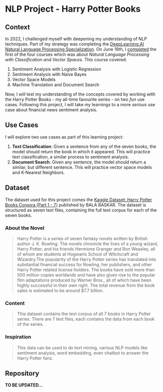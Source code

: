 # NLP Project - Harry Potter Books

## Context
In 2022, I challenged myself with deepening my understanding of NLP techniques. Part of my strategy was completing the [DeepLearning.AI Natural Language Processing Specialization](https://www.deeplearning.ai/program/natural-language-processing-specialization/). On June 16th, I [completed](https://www.coursera.org/account/accomplishments/verify/PCDXA6F7GFLX) the first of the four courses which was about *Natural Language Processing with Classification and Vector Spaces*. This course covered:
1. Sentiment Analysis with Logistic Regression
2. Sentiment Analysis with Naive Bayes
3. Vector Space Models
4. Machine Translation and Document Search

Now, I will test my understanding of the concepts covered by working with the Harry Potter Books - my all-time favourite series - on two *fun* use cases. Following this project, I will take my learnings to a more *serious* use case about financial news sentiment analysis.

## Use Cases
I will explore two use cases as part of this learning project:
1. **Text Classification**: Given a sentence from any of the seven books, the model should return the book in which it appeared. This will practice text classification, a similar process to sentiment analysis.
2. **Document Search**: Given any sentence, the model should return a similar, but different sentence. This will practice vector space models and K-Nearest Neighbors.

## Dataset
The dataset used for this project comes the [Kaggle Dataset: Harry Potter Books Corpora (Part 1 - 7)](https://www.kaggle.com/datasets/balabaskar/harry-potter-books-corpora-part-1-7) published by BALA BASKAR. The dataset is structured as seven text files, containing the full text corpus for each of the seven books.

### About the Novel
>Harry Potter is a series of seven fantasy novels written by British author J. K. Rowling. The novels chronicle the lives of a young wizard, Harry Potter, and his friends Hermione Granger and Ron Weasley, all of whom are students at Hogwarts School of Witchcraft and Wizardry.The popularity of the Harry Potter series has translated into substantial financial success for Rowling, her publishers, and other Harry Potter related license holders. The books have sold more than 500 million copies worldwide and have also given rise to the popular film adaptations produced by Warner Bros., all of which have been highly successful in their own right. The total revenue from the book sales is estimated to be around $7.7 billion.

### Content
>This dataset contains the text corpus of all 7 books in Harry Potter series. There are 7 text files, each contains the data from each book of the series.

### Inspiration
>This data can be used to do text mining, various NLP models like sentiment analysis, word embedding, even chatbot to answer the Harry Potter fans.

## Repository
**TO BE UPDATED...**

